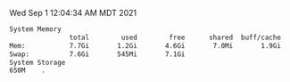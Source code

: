 Wed Sep  1 12:04:34 AM MDT 2021
```bash
System Memory
               total        used        free      shared  buff/cache   available
Mem:           7.7Gi       1.2Gi       4.6Gi       7.0Mi       1.9Gi       6.1Gi
Swap:          7.6Gi       545Mi       7.1Gi
System Storage
650M	.
```
```bash
